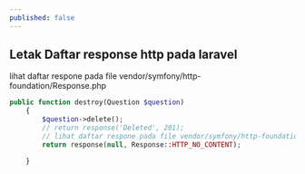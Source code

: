 ```yaml
---
published: false
---
```

## Letak Daftar response http pada laravel

lihat daftar respone pada file vendor/symfony/http-foundation/Response.php  

```php
public function destroy(Question $question)
    {
        $question->delete();
        // return response('Deleted', 201);
        // lihat daftar respone pada file vendor/symfony/http-foundation/Response.php
        return response(null, Response::HTTP_NO_CONTENT);

    }
```
